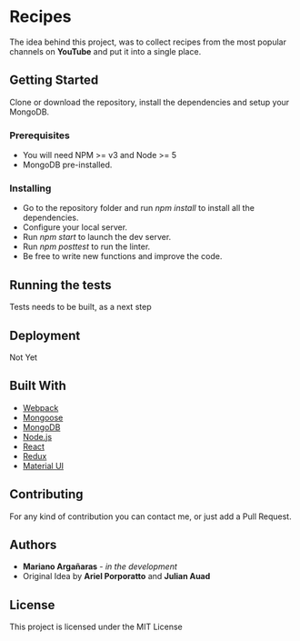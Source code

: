 # Recipes

The idea behind this project, was to collect recipes from the most popular channels on **YouTube** and put it into a single place.

## Getting Started

Clone or download the repository, install the dependencies and setup your MongoDB.

### Prerequisites

* You will need NPM >= v3 and Node >= 5
* MongoDB pre-installed.


### Installing
* Go to the repository folder and run *npm install* to install all the dependencies.
* Configure your local server.
* Run *npm start* to launch the dev server.
* Run *npm posttest* to run the linter.
* Be free to write new functions and improve the code.

## Running the tests

Tests needs to be built, as a next step

## Deployment

Not Yet

## Built With

* [Webpack](https://webpack.js.org/)
* [Mongoose](http://mongoosejs.com/)
* [MongoDB](https://www.mongodb.com/)
* [Node.js](https://nodejs.org/)
* [React](https://reactjs.org/)
* [Redux](http://redux.js.org/)
* [Material UI](http://www.material-ui.com/#/)

## Contributing

For any kind of contribution you can contact me, or just add a Pull Request.

## Authors

* **Mariano Argañaras** - *in the development*
* Original Idea by **Ariel Porporatto** and **Julian Auad**

## License

This project is licensed under the MIT License

